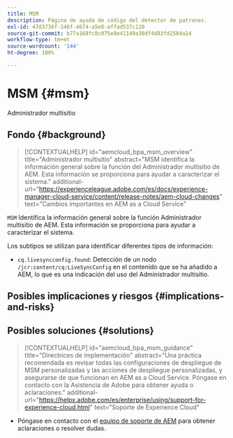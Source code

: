 ```yaml
---
title: MSM
description: Página de ayuda de código del detector de patrones.
exl-id: 47d3736f-146f-4674-a5e8-affad537c120
source-git-commit: b77a168fc8c075e8e41149a38df4d83fd2504a14
workflow-type: tm+mt
source-wordcount: '144'
ht-degree: 100%

---
```


# MSM {#msm}

Administrador multisitio

## Fondo {#background}

>[!CONTEXTUALHELP]
>id="aemcloud_bpa_msm_overview"
>title="Administrador multisitio"
>abstract="MSM identifica la información general sobre la función del Administrador multisitio de AEM. Esta información se proporciona para ayudar a caracterizar el sistema."
>additional-url="https://experienceleague.adobe.com/es/docs/experience-manager-cloud-service/content/release-notes/aem-cloud-changes" text="Cambios importantes en AEM as a Cloud Service"

`MSM` Identifica la información general sobre la función Administrador multisitio de AEM. Esta información se proporciona para ayudar a caracterizar el sistema.

Los subtipos se utilizan para identificar diferentes tipos de información:

* `cq.livesyncconfig.found`: Detección de un nodo `/jcr:content/cq:LiveSyncConfig` en el contenido que se ha añadido a AEM, lo que es una indicación del uso del Administrador multisitio.

## Posibles implicaciones y riesgos {#implications-and-risks}


## Posibles soluciones {#solutions}

>[!CONTEXTUALHELP]
>id="aemcloud_bpa_msm_guidance"
>title="Directrices de implementación"
>abstract="Una práctica recomendada es revisar todas las configuraciones de despliegue de MSM personalizadas y las acciones de despliegue personalizadas, y asegurarse de que funcionan en AEM as a Cloud Service. Póngase en contacto con la Asistencia de Adobe para obtener ayuda o aclaraciones."
>additional-url="https://helpx.adobe.com/es/enterprise/using/support-for-experience-cloud.html" text="Soporte de Experience Cloud"

* Póngase en contacto con el [equipo de soporte de AEM](https://helpx.adobe.com/es/enterprise/using/support-for-experience-cloud.html) para obtener aclaraciones o resolver dudas.
